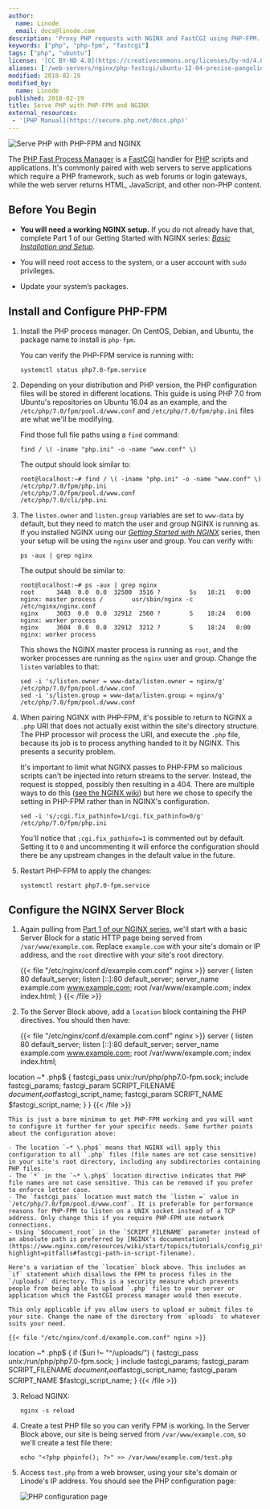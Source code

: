 ```yaml
---
author:
  name: Linode
  email: docs@linode.com
description: 'Proxy PHP requests with NGINX and FastCGI using PHP-FPM.'
keywords: ["php", "php-fpm", "fastcgi"]
tags: ["php", "ubuntu"]
license: '[CC BY-ND 4.0](https://creativecommons.org/licenses/by-nd/4.0)'
aliases: ['/web-servers/nginx/php-fastcgi/ubuntu-12-04-precise-pangolin/','/websites/nginx/install-and-configure-nginx-and-php-fastcgi-on-ubuntu-16-04/','/web-servers/nginx/install-and-configure-nginx-and-php-fastcgi-on-ubuntu-16-04/','/web-servers/nginx/nginx-phpfastcgi-ubuntu-14-04/']
modified: 2018-02-19
modified_by:
  name: Linode
published: 2018-02-19
title: Serve PHP with PHP-FPM and NGINX
external_resources:
 - '[PHP Manual](https://secure.php.net/docs.php)'
---
```


![Serve PHP with PHP-FPM and NGINX](serve-php-with-phpfpm-and-nginx-smp.jpg)

The [PHP Fast Process Manager](https://php-fpm.org/) is a [FastCGI](https://en.wikipedia.org/wiki/FastCGI) handler for [PHP](https://secure.php.net/) scripts and applications. It's commonly paired with web servers to serve applications which require a PHP framework, such as web forums or login gateways, while the web server returns HTML, JavaScript, and other non-PHP content.


## Before You Begin

- **You will need a working NGINX setup.** If you do not already have that, complete Part 1 of our Getting Started with NGINX series: [*Basic Installation and Setup*](/docs/web-servers/nginx/nginx-installation-and-basic-setup/).

- You will need root access to the system, or a user account with `sudo` privileges.

- Update your system’s packages.


## Install and Configure PHP-FPM

1.  Install the PHP process manager. On CentOS, Debian, and Ubuntu, the package name to install is `php-fpm`.

    You can verify the PHP-FPM service is running with:

        systemctl status php7.0-fpm.service

2.  Depending on your distribution and PHP version, the PHP configuration files will be stored in different locations. This guide is using PHP 7.0 from Ubuntu's repositories on Ubuntu 16.04 as an example, and the `/etc/php/7.0/fpm/pool.d/www.conf` and `/etc/php/7.0/fpm/php.ini` files are what we'll be modifying.

    Find those full file paths using a `find` command:

        find / \( -iname "php.ini" -o -name "www.conf" \)

    The output should look similar to:

        root@localhost:~# find / \( -iname "php.ini" -o -name "www.conf" \)
        /etc/php/7.0/fpm/php.ini
        /etc/php/7.0/fpm/pool.d/www.conf
        /etc/php/7.0/cli/php.ini

3.  The `listen.owner` and `listen.group` variables are set to `www-data` by default, but they need to match the user and group NGINX is running as. If you installed NGINX using our [*Getting Started with NGINX*](/docs/web-servers/) series, then your setup will be using the `nginx` user and group. You can verify with:

        ps -aux | grep nginx

    The output should be similar to:

        root@localhost:~# ps -aux | grep nginx
        root      3448  0.0  0.0  32500  3516 ?        Ss   18:21   0:00 nginx: master process /        usr/sbin/nginx -c /etc/nginx/nginx.conf
        nginx     3603  0.0  0.0  32912  2560 ?        S    18:24   0:00 nginx: worker process
        nginx     3604  0.0  0.0  32912  3212 ?        S    18:24   0:00 nginx: worker process

    This shows the NGINX master process is running as `root`, and the worker processes are running as the `nginx` user and group. Change the `listen` variables to that:

        sed -i 's/listen.owner = www-data/listen.owner = nginx/g' /etc/php/7.0/fpm/pool.d/www.conf
        sed -i 's/listen.group = www-data/listen.group = nginx/g' /etc/php/7.0/fpm/pool.d/www.conf

4.  When pairing NGINX with PHP-FPM, it's possible to return to NGINX a `.php` URI that does not actually exist within the site's directory structure. The PHP processor will process the URI, and execute the `.php` file, because its job is to process anything handed to it by NGINX. This presents a security problem.

    It's important to limit what NGINX passes to PHP-FPM so malicious scripts can't be injected into return streams to the server. Instead, the request is stopped, possibly then resulting in a 404. There are multiple ways to do this ([see the NGINX wiki](https://www.nginx.com/resources/wiki/start/topics/tutorials/config_pitfalls/?highlight=pitfalls#passing-uncontrolled-requests-to-php)) but here we chose to specify the setting in PHP-FPM rather than in NGINX's configuration.

        sed -i 's/;cgi.fix_pathinfo=1/cgi.fix_pathinfo=0/g' /etc/php/7.0/fpm/php.ini

    You'll notice that `;cgi.fix_pathinfo=1` is commented out by default. Setting it to `0` and uncommenting it will enforce the configuration should there be any upstream changes in the default value in the future.

5.  Restart PHP-FPM to apply the changes:

        systemctl restart php7.0-fpm.service


## Configure the NGINX Server Block

1.  Again pulling from [Part 1 of our NGINX series](/docs/web-servers/nginx/nginx-installation-and-basic-setup/#configuration-recap), we'll start with a basic Server Block for a static HTTP page being served from `/var/www/example.com`. Replace `example.com` with your site's domain or IP address, and the `root` directive with your site's root directory.

    {{< file "/etc/nginx/conf.d/example.com.conf" nginx >}}
server {
    listen         80 default_server;
    listen         [::]:80 default_server;
    server_name    example.com www.example.com;
    root           /var/www/example.com;
    index          index.html;
}
{{< /file >}}

2.  To the Server Block above, add a `location` block containing the PHP directives. You should then have:

    {{< file "/etc/nginx/conf.d/example.com.conf" nginx >}}
server {
    listen         80 default_server;
    listen         [::]:80 default_server;
    server_name    example.com www.example.com;
    root           /var/www/example.com;
    index          index.html;

  location ~* \.php$ {
    fastcgi_pass unix:/run/php/php7.0-fpm.sock;
    include         fastcgi_params;
    fastcgi_param   SCRIPT_FILENAME    $document_root$fastcgi_script_name;
    fastcgi_param   SCRIPT_NAME        $fastcgi_script_name;
  }
}
{{< /file >}}

    This is just a bare minimum to get PHP-FPM working and you will want to configure it further for your specific needs. Some further points about the configuration above:

    - The location `~* \.php$` means that NGINX will apply this configuration to all `.php` files (file names are not case sensitive) in your site's root directory, including any subdirectories containing PHP files.
    - The `*` in the `~* \.php$` location directive indicates that PHP file names are not case sensitive. This can be removed if you prefer to enforce letter case.
    - The `fastcgi_pass` location must match the `listen =` value in `/etc/php/7.0/fpm/pool.d/www.conf`. It is preferable for performance reasons for PHP-FPM to listen on a UNIX socket instead of a TCP address. Only change this if you require PHP-FPM use network connections.
    - Using `$document_root` in the `SCRIPT_FILENAME` parameter instead of an absolute path is preferred by [NGINX's documentation](https://www.nginx.com/resources/wiki/start/topics/tutorials/config_pitfalls/?highlight=pitfalls#fastcgi-path-in-script-filename).

    Here's a variation of the `location` block above. This includes an `if` statement which disallows the FPM to process files in the `/uploads/` directory. This is a security measure which prevents people from being able to upload `.php` files to your server or application which the FastCGI process manager would then execute.

    This only applicable if you allow users to upload or submit files to your site. Change the name of the directory from `uploads` to whatever suits your need.

    {{< file "/etc/nginx/conf.d/example.com.conf" nginx >}}
  location ~* \.php$ {
    if ($uri !~ "^/uploads/") {
        fastcgi_pass unix:/run/php/php7.0-fpm.sock;
        }
    include         fastcgi_params;
    fastcgi_param   SCRIPT_FILENAME    $document_root$fastcgi_script_name;
    fastcgi_param   SCRIPT_NAME        $fastcgi_script_name;
  }
{{< /file >}}

3.  Reload NGINX:

        nginx -s reload

4.  Create a test PHP file so you can verify FPM is working. In the Server Block above, our site is being served from `/var/www/example.com`, so we'll create a test file there:

        echo "<?php phpinfo(); ?>" >> /var/www/example.com/test.php

5.  Access `test.php` from a web browser, using your site's domain or Linode's IP address. You should see the PHP configuration page:

    ![PHP configuration page](test-php.png "PHP configuration page")

